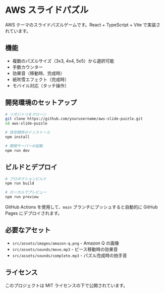 # AWS スライドパズル

AWS テーマのスライドパズルゲームです。React + TypeScript + Vite で実装されています。

## 機能

- 複数のパズルサイズ（3x3, 4x4, 5x5）から選択可能
- 手数カウンター
- 効果音（移動時、完成時）
- 紙吹雪エフェクト（完成時）
- モバイル対応（タッチ操作）

## 開発環境のセットアップ

```bash
# リポジトリをクローン
git clone https://github.com/yourusername/aws-slide-puzzle.git
cd aws-slide-puzzle

# 依存関係のインストール
npm install

# 開発サーバーの起動
npm run dev
```

## ビルドとデプロイ

```bash
# プロダクションビルド
npm run build

# ローカルでプレビュー
npm run preview
```

GitHub Actions を使用して、`main` ブランチにプッシュすると自動的に GitHub Pages にデプロイされます。

## 必要なアセット

- `src/assets/images/amazon-q.png` - Amazon Q の画像
- `src/assets/sounds/move.mp3` - ピース移動時の効果音
- `src/assets/sounds/complete.mp3` - パズル完成時の拍手音

## ライセンス

このプロジェクトは MIT ライセンスの下で公開されています。

